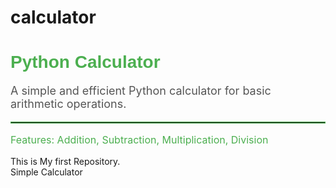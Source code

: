 # calculator
<h1 style="color: #4CAF50; font-family: Arial, sans-serif;">Python Calculator</h1>
<p style="color: #555; font-size: 18px;">A simple and efficient Python calculator for basic arithmetic operations.</p>
<hr style="border: 1px solid #4CAF50;">
<p style="color: #4CAF50; font-size: 16px;">Features: Addition, Subtraction, Multiplication, Division</p>
This is My first Repository.
<br>
Simple Calculator
